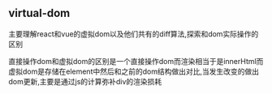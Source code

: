## virtual-dom
主要理解react和vue的虚拟dom以及他们共有的diff算法,探索和dom实际操作的区别

直接操作dom和虚拟dom的区别是一个直接操作dom而渲染相当于是innerHtml而虚拟dom是存储在element中然后和之前的dom结构做出对比,当发生改变的做出dom更新,主要是通过js的计算弥补div的渲染损耗
